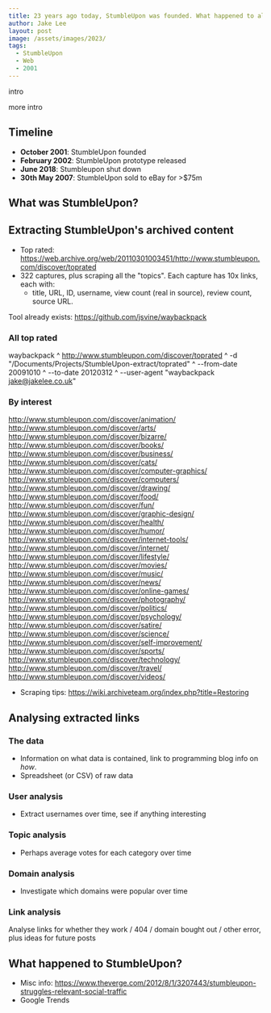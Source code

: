 ```yaml
---
title: 23 years ago today, StumbleUpon was founded. What happened to all that content?
author: Jake Lee
layout: post
image: /assets/images/2023/
tags:
  - StumbleUpon
  - Web
  - 2001
---
```


intro

more intro

## Timeline

- **October 2001**: StumbleUpon founded
- **February 2002**: StumbleUpon prototype released
- **June 2018**: Stumbleupon shut down
- **30th May 2007**: StumbleUpon sold to eBay for >$75m

## What was StumbleUpon?

## Extracting StumbleUpon's archived content

- Top rated: https://web.archive.org/web/20110301003451/http://www.stumbleupon.com/discover/toprated
- 322 captures, plus scraping all the "topics". Each capture has 10x links, each with:
  - title, URL, ID, username, view count (real in source), review count, source URL.

Tool already exists: https://github.com/jsvine/waybackpack

### All top rated

waybackpack ^
http://www.stumbleupon.com/discover/toprated ^
-d "/Documents/Projects/StumbleUpon-extract/toprated" ^
--from-date 20091010 ^
--to-date 20120312 ^
--user-agent "waybackpack jake@jakelee.co.uk"

### By interest

http://www.stumbleupon.com/discover/animation/
http://www.stumbleupon.com/discover/arts/
http://www.stumbleupon.com/discover/bizarre/
http://www.stumbleupon.com/discover/books/
http://www.stumbleupon.com/discover/business/
http://www.stumbleupon.com/discover/cats/
http://www.stumbleupon.com/discover/computer-graphics/
http://www.stumbleupon.com/discover/computers/
http://www.stumbleupon.com/discover/drawing/
http://www.stumbleupon.com/discover/food/
http://www.stumbleupon.com/discover/fun/
http://www.stumbleupon.com/discover/graphic-design/
http://www.stumbleupon.com/discover/health/
http://www.stumbleupon.com/discover/humor/
http://www.stumbleupon.com/discover/internet-tools/
http://www.stumbleupon.com/discover/internet/
http://www.stumbleupon.com/discover/lifestyle/
http://www.stumbleupon.com/discover/movies/
http://www.stumbleupon.com/discover/music/
http://www.stumbleupon.com/discover/news/
http://www.stumbleupon.com/discover/online-games/
http://www.stumbleupon.com/discover/photography/
http://www.stumbleupon.com/discover/politics/
http://www.stumbleupon.com/discover/psychology/
http://www.stumbleupon.com/discover/satire/
http://www.stumbleupon.com/discover/science/
http://www.stumbleupon.com/discover/self-improvement/
http://www.stumbleupon.com/discover/sports/
http://www.stumbleupon.com/discover/technology/
http://www.stumbleupon.com/discover/travel/
http://www.stumbleupon.com/discover/videos/

- Scraping tips: https://wiki.archiveteam.org/index.php?title=Restoring

## Analysing extracted links

### The data

- Information on what data is contained, link to programming blog info on _how_.
- Spreadsheet (or CSV) of raw data

### User analysis

- Extract usernames over time, see if anything interesting

### Topic analysis

- Perhaps average votes for each category over time

### Domain analysis

- Investigate which domains were popular over time

### Link analysis

Analyse links for whether they work / 404 / domain bought out / other error, plus ideas for future posts

## What happened to StumbleUpon?

- Misc info: https://www.theverge.com/2012/8/1/3207443/stumbleupon-struggles-relevant-social-traffic
- Google Trends
